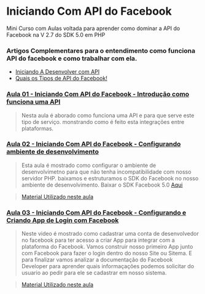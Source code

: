 # Iniciando Com API do Facebook
Mini Curso com Aulas voltada para aprender como dominar a API do Facebook na V 2.7 do SDK 5.0 em PHP

### Artigos Complementares para o entendimento como funciona API do facebook e como trabalhar com ela.

- [Iniciando A Desenvolver com API](http://alexnascimento.com.br/iniciando-desenvolver-com-api/)
- [Quais os Tipos de API do Facebook!](http://alexnascimento.com.br/quais-os-tipos-de-api-do-facebook/)

### [Aula 01 - Iniciando Com API do Facebook - Introdução como funciona uma API](https://www.youtube.com/watch?v=XVMvAdxFvPI&list=PLjnUBzvAbOCJWseWxMX_WbvDpqYIdv9qE)
> Nesta aula é aborado como funciona uma API e para que serve este tipo de serviço. 
>monstrando como é feito esta integrações entre plataformas.


### [Aula 02 - Iniciando Com API do Facebook - Configurando ambiente de desenvolvimento](https://www.youtube.com/watch?v=TY5sT_6Mw6g&list=PLjnUBzvAbOCJWseWxMX_WbvDpqYIdv9qE)
 > Esta aula é mostrado como configurar o ambiente de desenvolvimetno para que não tenha incompatibilidade com nosso servidor PHP. 
 > baixamos e estruturamos o SDK do Facebook no nosso ambiente de desenvolvimento.
 > Baixar o SDK Facebook 5.0 [Aqui](https://github.com/facebook/php-graph-sdk/archive/master.zip)
 
 >[Material Utilizado neste aula](https://github.com/ASNascimento/Iniciando-Com-API-do-Facebook/tree/master/aula02)


### [Aula 03 - Iniciando Com API do Facebook - Configurando e Criando App de Login com Facebook](https://www.youtube.com/watch?v=Qkm54iIrjMA&index=3&list=PLjnUBzvAbOCJWseWxMX_WbvDpqYIdv9qE)
 > Neste video é mostrado como cadastrar uma conta de desenvolvedor no facebook para ter acesso a criar App para integrar com a plataforma do Facebook.
 > Vamos construir nosso primeiro App junto com Facebook para fazer o login dentro do nosso Site ou Sitema.
 > E para finalizar vamos analizar a documentação do Facebook Developer para aprender quais informaçações podemos solicitar do usuario ao pedir para ele se cadastrar em nosso sistema.
 
 >[Material Utilizado neste aula](https://github.com/ASNascimento/Iniciando-Com-API-do-Facebook/tree/master/aula03)
